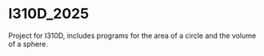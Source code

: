 # I310D_2025
Project for I310D, includes programs for the area of a circle and the volume of a sphere.
